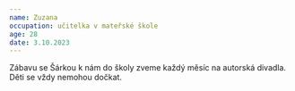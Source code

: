 ```yaml
---
name: Zuzana
occupation: učitelka v mateřské škole
age: 28
date: 3.10.2023
---
```

Zábavu se Šárkou k nám do školy zveme každý měsíc na autorská divadla. Děti se vždy nemohou dočkat.